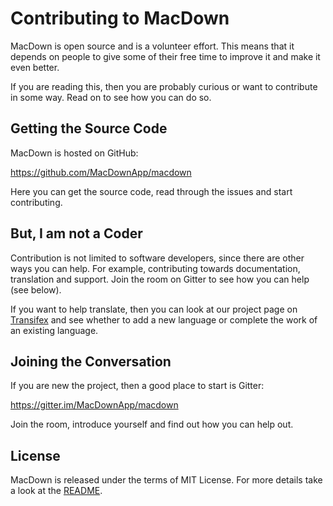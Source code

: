 # Contributing to MacDown

MacDown is open source and is a volunteer effort. This means that it depends on people to give some of their free time to improve it and make it even better.

If you are reading this, then you are probably curious or want to contribute in some way. Read on to see how you can do so.

## Getting the Source Code

MacDown is hosted on GitHub:

https://github.com/MacDownApp/macdown

Here you can get the source code, read through the issues and start contributing.

## But, I am not a Coder

Contribution is not limited to software developers, since there are other ways you can help. For example, contributing towards documentation, translation and support. Join the room on Gitter to see how you can help (see below).

If you want to help translate, then you can look at our project page on [Transifex](https://www.transifex.com/macdown/macdown/) and see whether to add a new language or complete the work of an existing language.

## Joining the Conversation

If you are new the project, then a good place to start is Gitter:

https://gitter.im/MacDownApp/macdown

Join the room, introduce yourself and find out how you can help out.

## License

MacDown is released under the terms of MIT License. For more details take a look at the [README](https://github.com/MacDownApp/macdown/blob/master/README.md).

